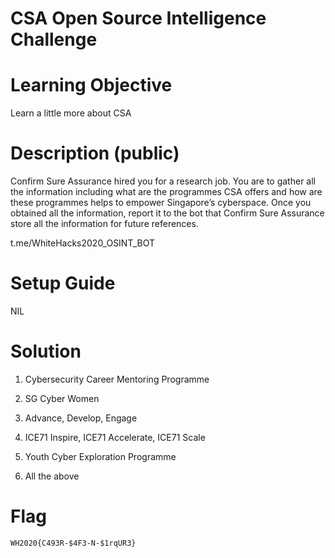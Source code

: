 # CSA Open Source Intelligence Challenge

# Learning Objective

Learn a little more about CSA

# Description (public)

Confirm Sure Assurance hired you for a research job. You are to gather all the information including what are the programmes CSA offers and how are these programmes helps to empower Singapore’s cyberspace. Once you obtained all the information, report it to the bot that Confirm Sure Assurance store all the information for future references.

t.me/WhiteHacks2020_OSINT_BOT


# Setup Guide

NIL

# Solution

1. Cybersecurity Career Mentoring Programme

2. SG Cyber Women

3. Advance, Develop, Engage

4. ICE71 Inspire, ICE71 Accelerate, ICE71 Scale

5. Youth Cyber Exploration Programme

6. All the above



# Flag

`WH2020{C493R-$4F3-N-$1rqUR3}`

